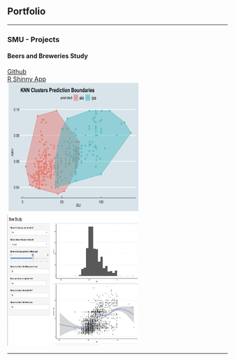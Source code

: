 ## Portfolio

---

### SMU -  Projects 

####  Beers and Breweries Study
[Github](https://github.com/DavidG16/DS-6306-Doing-Data-Science-project1)  
[R Shinny App](https://dgrijalva.shinyapps.io/BeerStudyApp/)  
<img src="https://github.com/DavidG16/SMU-DDS-6306-Unit12/blob/main/assets/works/Screen%20Shot%202020-11-08%20at%206.10.49%20PM.png" height=300px width=300px />
<img src="https://github.com/DavidG16/SMU-DDS-6306-Unit12/blob/main/assets/works/Screen%20Shot%202020-11-08%20at%206.21.50%20PM.png" height=300px width=300px />






---
